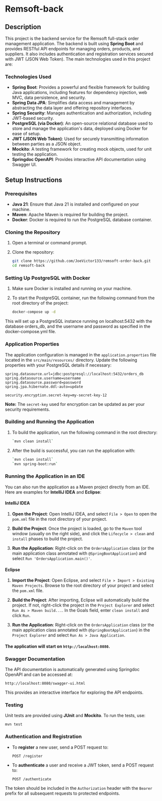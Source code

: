 # Remsoft-back

## Description

This project is the backend service for the Remsoft full-stack order management application. The backend is built using **Spring Boot** and provides RESTful API endpoints for managing orders, products, and suppliers. It also includes authentication and registration services secured with JWT (JSON Web Token). The main technologies used in this project are:

### Technologies Used

- **Spring Boot**: Provides a powerful and flexible framework for building Java applications, including features for dependency injection, web MVC, data persistence, and security.
- **Spring Data JPA**: Simplifies data access and management by abstracting the data layer and offering repository interfaces.
- **Spring Security**: Manages authentication and authorization, including JWT-based security.
- **PostgreSQL (via Docker)**: An open-source relational database used to store and manage the application's data, deployed using Docker for ease of setup.
- **JWT (JSON Web Token)**: Used for securely transmitting information between parties as a JSON object.
- **Mockito**: A testing framework for creating mock objects, used for unit testing the application.
- **Springdoc OpenAPI**: Provides interactive API documentation using Swagger UI.

## Setup Instructions

### Prerequisites

- **Java 21**: Ensure that Java 21 is installed and configured on your machine.
- **Maven**: Apache Maven is required for building the project.
- **Docker**: Docker is required to run the PostgreSQL database container.

### Cloning the Repository

1. Open a terminal or command prompt.
2. Clone the repository:

   ```bash
   git clone https://github.com/JoeVictor133/remsoft-order-back.git
   cd remsoft-back

### Setting Up PostgreSQL with Docker

1. Make sure Docker is installed and running on your machine.
2. To start the PostgreSQL container, run the following command from the root directory of the project:

   ```bash
   docker-compose up -d
   
This will set up a PostgreSQL instance running on localhost:5432 with the database orders_db, and the username and password as specified in the docker-compose.yml file.

### Application Properties

The application configuration is managed in the `application.properties` file located in the `src/main/resources/` directory. Update the following properties with your PostgreSQL details if necessary:

   ```properties
   spring.datasource.url=jdbc:postgresql://localhost:5432/orders_db
   spring.datasource.username=username
   spring.datasource.password=password
   spring.jpa.hibernate.ddl-auto=update
   
   security.encryption.secret-key=my-secret-key-12
   ```

**Note:** The `secret-key` used for encryption can be updated as per your security requirements.

### Building and Running the Application

1.  To build the application, run the following command in the root directory:

    ```bash
    `mvn clean install`

2.  After the build is successful, you can run the application with:

    ```bash
    `mvn clean install`
    `mvn spring-boot:run`

### Running the Application in an IDE

You can also run the application as a Maven project directly from an IDE. Here are examples for **IntelliJ IDEA** and **Eclipse**:

#### IntelliJ IDEA

1. **Open the Project**: Open IntelliJ IDEA, and select `File > Open` to open the `pom.xml` file in the root directory of your project.

2. **Build the Project**: Once the project is loaded, go to the `Maven` tool window (usually on the right side), and click the `Lifecycle > clean` and `install` phases to build the project.

3. **Run the Application**: Right-click on the `OrdersApplication` class (or the main application class annotated with `@SpringBootApplication`) and select `Run 'OrdersApplication.main()'`.

#### Eclipse

1. **Import the Project**: Open Eclipse, and select `File > Import > Existing Maven Projects`. Browse to the root directory of your project and select the `pom.xml` file.

2. **Build the Project**: After importing, Eclipse will automatically build the project. If not, right-click the project in the `Project Explorer` and select `Run As > Maven build...`. In the Goals field, enter `clean install` and click `Run`.

3. **Run the Application**: Right-click on the `OrdersApplication` class (or the main application class annotated with `@SpringBootApplication`) in the `Project Explorer` and select `Run As > Java Application`.


#### The application will start on `http://localhost:8080`.

### Swagger Documentation

The API documentation is automatically generated using Springdoc OpenAPI and can be accessed at:

`http://localhost:8080/swagger-ui.html`

This provides an interactive interface for exploring the API endpoints.

### Testing

Unit tests are provided using **JUnit** and **Mockito**. To run the tests, use:

`mvn test`

### Authentication and Registration

-   To **register** a new user, send a POST request to:


    `POST /register`

-   To **authenticate** a user and receive a JWT token, send a POST request to:


    `POST /authenticate`

The token should be included in the `Authorization` header with the `Bearer` prefix for all subsequent requests to protected endpoints.
